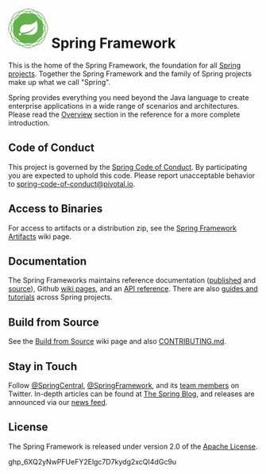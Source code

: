 # <img src="src/docs/asciidoc/images/spring-framework.png" width="80" height="80"> Spring Framework

This is the home of the Spring Framework, the foundation for all
[Spring projects](https://spring.io/projects). Together the Spring Framework and the family of Spring projects make up what we call "Spring". 

Spring provides everything you need beyond the Java language to create enterprise
applications in a wide range of scenarios and architectures. Please read the
[Overview](https://docs.spring.io/spring/docs/current/spring-framework-reference/overview.html#spring-introduction)
section in the reference for a more complete introduction.

## Code of Conduct

This project is governed by the [Spring Code of Conduct](CODE_OF_CONDUCT.adoc).
By participating you are expected to uphold this code.
Please report unacceptable behavior to spring-code-of-conduct@pivotal.io.

## Access to Binaries

For access to artifacts or a distribution zip, see the
[Spring Framework Artifacts](https://github.com/spring-projects/spring-framework/wiki/Spring-Framework-Artifacts)
wiki page.

## Documentation

The Spring Frameworks maintains reference documentation
([published](https://docs.spring.io/spring-framework/docs/current/spring-framework-reference/) and
[source](src/docs/asciidoc)),
Github [wiki pages](https://github.com/spring-projects/spring-framework/wiki), and an
[API reference](https://docs.spring.io/spring-framework/docs/current/javadoc-api/).
There are also [guides and tutorials](https://spring.io/guides) across Spring projects.

## Build from Source

See the [Build from Source](https://github.com/spring-projects/spring-framework/wiki/Build-from-Source)
wiki page and also [CONTRIBUTING.md](CONTRIBUTING.md).

## Stay in Touch

Follow [@SpringCentral](https://twitter.com/springcentral),
[@SpringFramework](https://twitter.com/springframework), and its
[team members](https://twitter.com/springframework/lists/team/members) on Twitter.
In-depth articles can be found at [The Spring Blog](https://spring.io/blog/),
and releases are announced via our [news feed](https://spring.io/blog/category/news).

## License

The Spring Framework is released under version 2.0 of the
[Apache License](https://www.apache.org/licenses/LICENSE-2.0).

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

